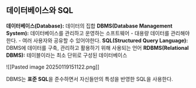 ## 데이터베이스와 SQL
**데이터베이스(Database):** 데이터의 집합
**DBMS(Database Management System):** 데이터베이스를 관리하고 운영하는 소프트웨어
	- 대용량 데이터를 관리해야한다.
	- 여러 사용자와 공유할 수 있어야한다.
**SQL(Structured Query Language):** DBMS에 데이터를 구축, 관리하고 활용하기 위해 사용되는 언어
**RDBMS(Relational DBMS):** 테이블이라는 최소 단위로 구성된 데이터베이스

![[Pasted image 20250119151122.png]]

DBMS는 **표준 SQL**을 준수하면서 자신들만의 특성을 반영한 SQL을 사용한다.